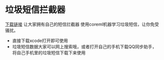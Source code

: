 # 垃圾短信拦截器
[下载链接](https://apps.apple.com/cn/app/%E5%9E%83%E5%9C%BE%E7%9F%AD%E4%BF%A1%E8%BF%87%E6%BB%A4%E5%99%A8/id1585173789)
让大家拥有自己的短信拦截器
使用coreml机器学习垃圾短信，让你免受骚扰。

- 直接下载xcode打开即可使用
- 垃圾短信数据大家可以网上搜索哦，或者打开自己的手机下载QQ同步助手，将自己手机里的垃圾短信下载下来使用
